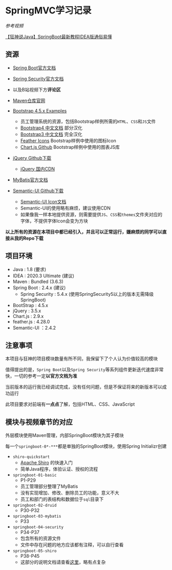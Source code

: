 # SpringMVC学习记录

*参考视频*

[【狂神说Java】SpringBoot最新教程IDEA版通俗易懂](https://www.bilibili.com/video/BV1PE411i7CV)

## 资源

- [Spring Boot官方文档](https://docs.spring.io/spring-boot/docs/current/reference/html/)

- [Spring Security官方文档](https://docs.spring.io/spring-security/site/docs/5.4.2/reference/html5/)

- 以及B站视频下方**评论区**

- [Maven仓库官网](https://mvnrepository.com/)

- [Bootstrap 4.5.x Examples](https://getbootstrap.com/docs/4.5/examples/)
    - 员工管理系统的资源，包括Bootstrap样例所需的`HTML`、`CSS`和`JS`文件
    - [Bootstrap4 中文文档](https://v4.bootcss.com/docs/getting-started/introduction/) 部分汉化
    - [Bootstrap3 中文文档](https://v3.bootcss.com/css/) 完全汉化
    - [Feather Icons](https://github.com/feathericons/feather) Bootstrap样例中使用的图标Icon
    - [Chart.js Github](https://github.com/chartjs/Chart.js/releases/tag/v2.9.4) Bootstrap样例中使用的图表JS库
- [jQuery Github下载](https://github.com/jquery/jquery/releases)
    - [jQuery 国内CDN](https://www.bootcdn.cn/jquery/)
- [MyBatis官方文档](https://mybatis.org/mybatis-3/zh/index.html)
- [Semantic-UI Github下载](https://github.com/semantic-org/semantic-ui)
    - [Semantic-UI Icon文档](https://semantic-ui.com/elements/icon.html)
    - Semantic-UI的使用略有麻烦，建议使用CDN
    - 如果像我一样本地提供资源，则需要提供`JS`、`CSS`和`themes`文件夹对应的字体，不提供字体Icon会变为方块

**以上所有的资源在本项目中都已经引入，并且可以正常运行，嫌麻烦的同学可以直接从我的Repo下载**

## 项目环境

- Java : 1.8 (要求)
- IDEA : 2020.3 Ultimate (建议)
- Maven : Bundled (3.6.3)
- Spring Boot : 2.4.x (建议)
    - Spring Security : 5.4.x (使用SpringSecurity5以上的版本无需降级SpringBoot)
- BootStrap : 4.5.x
- jQuery : 3.5.x
- Chart.js : 2.9.x
- feather.js : 4.28.0
- Semantic-UI ：2.4.2

## 注意事项

本项目与狂神的项目模块数量有所不同，我保留下了个人认为价值较高的模块

值得提出的是，`Spring Boot`以及`Spring Security`等系列组件更新迭代速度非常快，一切的参考一定**以官方文档为准**

当前版本的运行我已经调试完成，没有任何问题，但是不保证将来的新版本可以成功运行

此项目要求对前端有**一点点**了解，包括HTML、CSS、JavaScript

## 模块与视频章节的对应

外层模块使用Maven管理，内部SpringBoot模块为其子模块

每一个`springboot-0*-***`都是单独的SpringBoot模块，使用Spring Initializr创建

- `shiro-quickstart`
    - [Apache Shiro](https://shiro.apache.org/index.html) 的快速入门
    - 简单Java程序，体验认证、授权的流程
- `springboot-01-basic`
    - P1-P29
    - 员工管理部分整理了MyBatis
    - 没有实现增加、修改、删除员工的功能，意义不大
    - 员工和部门的表结构和数据位于`sql`目录下
- `springboot-02-druid`
    - P30-P32
- `springboot-03-mybatis`
    - P33
- `springboot-04-security`
    - P34-P37
    - 包含所有的资源文件
    - 文件中存在问题的地方应该都有注释，可以自行查看
- `springboot-05-shiro`
    - P38-P45
    - 这部分的说明文档请查看[这里](./springboot-05-shiro/README.md)，略有点复杂